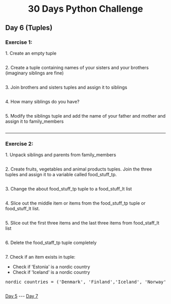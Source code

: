 <h1 align="center">30 Days Python Challenge</h1>
<h2>Day 6 (Tuples)</h1>
<h3>Exercise 1:</h3>
<p>1. Create an empty tuple</p>

```py
```

<p>2. Create a tuple containing names of your sisters and your brothers (imaginary siblings are fine)</p>

```py
```

<p>3. Join brothers and sisters tuples and assign it to siblings</p>

```py
```

<p>4. How many siblings do you have?</p>

```py
```

<p>5. Modify the siblings tuple and add the name of your father and mother and assign it to family_members</p>

```py
```

<hr>
<h3>Exercise 2:</h3>
<p>1. Unpack siblings and parents from family_members </p>

```py
```

<p>2. Create fruits, vegetables and animal products tuples. Join the three tuples and assign it to a variable called food_stuff_tp.
</p>

```py
```

<p>3. Change the about food_stuff_tp tuple to a food_stuff_lt list</p>

```py
```

<p>4. Slice out the middle item or items from the food_stuff_tp tuple or food_stuff_lt list.</p>

```py
```

<p>5. Slice out the first three items and the last three items from food_staff_lt list</p>

```py
```

<p>6. Delete the food_staff_tp tuple completely</p>

```py
```

<p>7. Check if an item exists in tuple:</p>
<ul>
    <li>Check if 'Estonia' is a nordic country</li>
    <li>Check if 'Iceland' is a nordic country</li>
</ul>

<pre>
nordic_countries = ('Denmark', 'Finland','Iceland', 'Norway', 'Sweden')
</pre>

```py
```

<a href="Day5.md">Day 5</a> --- <a href="Day7.md">Day 7</a>